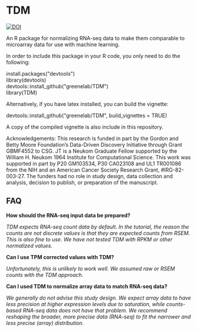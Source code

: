 # TDM

[![DOI](https://zenodo.org/badge/doi/10.5281/zenodo.32852.svg)](http://dx.doi.org/10.5281/zenodo.32852)

An R package for normalizing RNA-seq data to make them comparable to microarray data for use with machine learning.

In order to include this package in your R code, you only need to do the following:

install.packages("devtools")  
library(devtools)  
devtools::install_github("greenelab/TDM")  
library(TDM)

Alternatively, if you have latex installed, you can build the vignette:

devtools::install_github("greenelab/TDM", build_vignettes = TRUE)

A copy of the compiled vignette is also include in this repository.

Acknowledgements: 
This research is funded in part by the Gordon and Betty Moore Foundation’s Data-Driven Discovery Initiative through Grant GBMF4552 to CSG. JT is a Neukom Graduate Fellow supported by the William H. Neukom 1964 Institute for Computational Science. This work was supported in part by P20 GM103534, P30 CA023108 and UL1 TR001086 from the NIH and an American Cancer Society Research Grant, #IRG-82-003-27. The funders had no role in study design, data collection and analysis, decision to publish, or preparation of the manuscript.

## FAQ

**How should the RNA-seq input data be prepared?**

*TDM expects RNA-seq count data by default. In the tutorial, the reason the counts are not discrete values is that they are expected counts from RSEM. This is also fine to use. We have not tested TDM with RPKM or other normalized values.*

**Can I use TPM corrected values with TDM?**

*Unfortunately, this is unlikely to work well. We assumed raw or RSEM counts with the TDM approach.*

**Can I used TDM to normalize array data to match RNA-seq data?**

*We generally do not advise this study design. We expect array data to have less precision at higher expression levels due to saturation, while counts-based RNA-seq data does not have that problem. We recommend reshaping the broader, more precise data (RNA-seq) to fit the narrower and less precise (array) distribution.*

